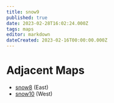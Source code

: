 ```yaml
---
title: snow9
published: true
date: 2023-02-28T16:02:24.000Z
tags: maps
editor: markdown
dateCreated: 2023-02-16T00:00:00.000Z
---
```



# Adjacent Maps
 * [snow8](/maps/snow8) (East)
 * [snow10](/maps/snow10) (West)
